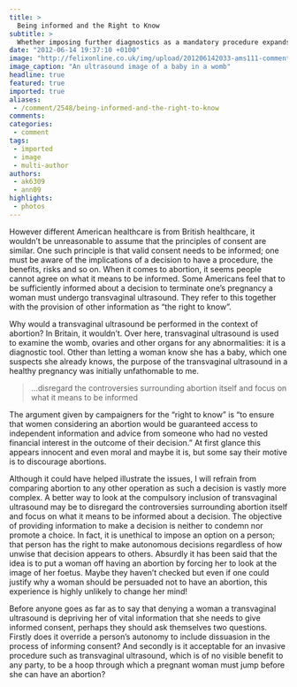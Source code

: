 ```yaml
---
title: >
  Being informed and the Right to Know
subtitle: >
  Whether imposing further diagnostics as a mandatory procedure expands or limits a patient's rights is a question worth considering
date: "2012-06-14 19:37:10 +0100"
image: "http://felixonline.co.uk/img/upload/201206142033-ams111-comment2.jpg"
image_caption: "An ultrasound image of a baby in a womb"
headline: true
featured: true
imported: true
aliases:
 - /comment/2548/being-informed-and-the-right-to-know
comments:
categories:
 - comment
tags:
 - imported
 - image
 - multi-author
authors:
 - ak6309
 - ann09
highlights:
 - photos
---
```


However different American healthcare is from British healthcare, it wouldn’t be unreasonable to assume that the principles of consent are similar. One such principle is that valid consent needs to be informed; one must be aware of the implications of a decision to have a procedure, the benefits, risks and so on. When it comes to abortion, it seems people cannot agree on what it means to be informed. Some Americans feel that to be sufficiently informed about a decision to terminate one’s pregnancy a woman must undergo transvaginal ultrasound. They refer to this together with the provision of other information as “the right to know”.

Why would a transvaginal ultrasound be performed in the context of abortion? In Britain, it wouldn’t. Over here, transvaginal ultrasound is used to examine the womb, ovaries and other organs for any abnormalities: it is a diagnostic tool. Other than letting a woman know she has a baby, which one suspects she already knows, the purpose of the transvaginal ultrasound in a healthy pregnancy was initially unfathomable to me.

> ...disregard the controversies surrounding abortion itself and focus on what it means to be informed

The argument given by campaigners for the “right to know” is “to ensure that women considering an abortion would be guaranteed access to independent information and advice from someone who had no vested financial interest in the outcome of their decision.” At first glance this appears innocent and even moral and maybe it is, but some say their motive is to discourage abortions.

Although it could have helped illustrate the issues, I will refrain from comparing abortion to any other operation as such a decision is vastly more complex. A better way to look at the compulsory inclusion of transvaginal ultrasound may be to disregard the controversies surrounding abortion itself and focus on what it means to be informed about a decision. The objective of providing information to make a decision is neither to condemn nor promote a choice. In fact, it is unethical to impose an option on a person; that person has the right to make autonomous decisions regardless of how unwise that decision appears to others. Absurdly it has been said that the idea is to put a woman off having an abortion by forcing her to look at the image of her foetus. Maybe they haven’t checked but even if one could justify why a woman should be persuaded not to have an abortion, this experience is highly unlikely to change her mind!

Before anyone goes as far as to say that denying a woman a transvaginal ultrasound is depriving her of vital information that she needs to give informed consent, perhaps they should ask themselves two questions. Firstly does it override a person’s autonomy to include dissuasion in the process of informing consent? And secondly is it acceptable for an invasive procedure such as transvaginal ultrasound, which is of no visible benefit to any party, to be a hoop through which a pregnant woman must jump before she can have an abortion?

